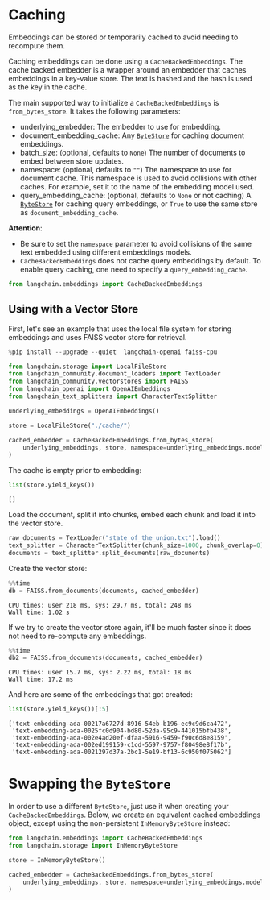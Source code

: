 # Caching

Embeddings can be stored or temporarily cached to avoid needing to recompute them.

Caching embeddings can be done using a `CacheBackedEmbeddings`. The cache backed embedder is a wrapper around an embedder that caches
embeddings in a key-value store. The text is hashed and the hash is used as the key in the cache.

The main supported way to initialize a `CacheBackedEmbeddings` is `from_bytes_store`. It takes the following parameters:

- underlying_embedder: The embedder to use for embedding.
- document_embedding_cache: Any [`ByteStore`](/docs/integrations/stores/) for caching document embeddings.
- batch_size: (optional, defaults to `None`) The number of documents to embed between store updates.
- namespace: (optional, defaults to `""`) The namespace to use for document cache. This namespace is used to avoid collisions with other caches. For example, set it to the name of the embedding model used.
- query_embedding_cache: (optional, defaults to `None` or not caching) A [`ByteStore`](/docs/integrations/stores/) for caching query embeddings, or `True` to use the same store as `document_embedding_cache`.

**Attention**:

- Be sure to set the `namespace` parameter to avoid collisions of the same text embedded using different embeddings models.
- `CacheBackedEmbeddings` does not cache query embeddings by default. To enable query caching, one need to specify a `query_embedding_cache`.


```python
from langchain.embeddings import CacheBackedEmbeddings
```

## Using with a Vector Store

First, let's see an example that uses the local file system for storing embeddings and uses FAISS vector store for retrieval.


```python
%pip install --upgrade --quiet  langchain-openai faiss-cpu
```


```python
from langchain.storage import LocalFileStore
from langchain_community.document_loaders import TextLoader
from langchain_community.vectorstores import FAISS
from langchain_openai import OpenAIEmbeddings
from langchain_text_splitters import CharacterTextSplitter

underlying_embeddings = OpenAIEmbeddings()

store = LocalFileStore("./cache/")

cached_embedder = CacheBackedEmbeddings.from_bytes_store(
    underlying_embeddings, store, namespace=underlying_embeddings.model
)
```

The cache is empty prior to embedding:


```python
list(store.yield_keys())
```




    []



Load the document, split it into chunks, embed each chunk and load it into the vector store.


```python
raw_documents = TextLoader("state_of_the_union.txt").load()
text_splitter = CharacterTextSplitter(chunk_size=1000, chunk_overlap=0)
documents = text_splitter.split_documents(raw_documents)
```

Create the vector store:


```python
%%time
db = FAISS.from_documents(documents, cached_embedder)
```

    CPU times: user 218 ms, sys: 29.7 ms, total: 248 ms
    Wall time: 1.02 s
    

If we try to create the vector store again, it'll be much faster since it does not need to re-compute any embeddings.


```python
%%time
db2 = FAISS.from_documents(documents, cached_embedder)
```

    CPU times: user 15.7 ms, sys: 2.22 ms, total: 18 ms
    Wall time: 17.2 ms
    

And here are some of the embeddings that got created:


```python
list(store.yield_keys())[:5]
```




    ['text-embedding-ada-00217a6727d-8916-54eb-b196-ec9c9d6ca472',
     'text-embedding-ada-0025fc0d904-bd80-52da-95c9-441015bfb438',
     'text-embedding-ada-002e4ad20ef-dfaa-5916-9459-f90c6d8e8159',
     'text-embedding-ada-002ed199159-c1cd-5597-9757-f80498e8f17b',
     'text-embedding-ada-0021297d37a-2bc1-5e19-bf13-6c950f075062']



# Swapping the `ByteStore`

In order to use a different `ByteStore`, just use it when creating your `CacheBackedEmbeddings`. Below, we create an equivalent cached embeddings object, except using the non-persistent `InMemoryByteStore` instead:


```python
from langchain.embeddings import CacheBackedEmbeddings
from langchain.storage import InMemoryByteStore

store = InMemoryByteStore()

cached_embedder = CacheBackedEmbeddings.from_bytes_store(
    underlying_embeddings, store, namespace=underlying_embeddings.model
)
```
